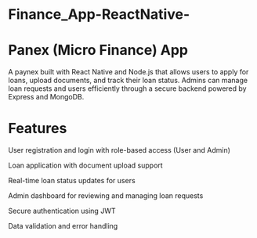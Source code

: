 # Finance_App-ReactNative-

# Panex (Micro Finance) App
A paynex built with React Native and Node.js that allows users to apply for loans, upload documents, and track their loan status. Admins can manage loan requests and users efficiently through a secure backend powered by Express and MongoDB.

# Features
User registration and login with role-based access (User and Admin)

Loan application with document upload support

Real-time loan status updates for users

Admin dashboard for reviewing and managing loan requests

Secure authentication using JWT

Data validation and error handling
